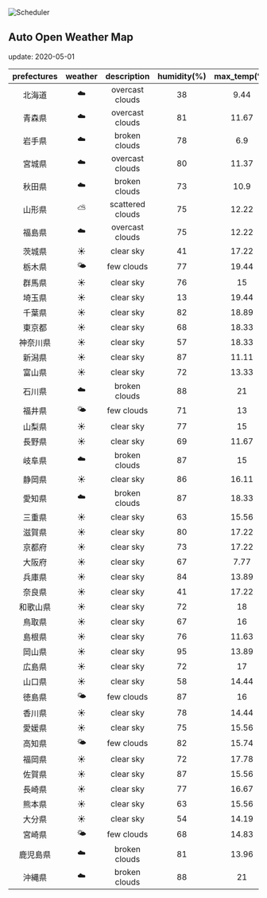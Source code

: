 ![Scheduler](https://github.com/miya/auto_open_weather_map/workflows/Scheduler/badge.svg)
## Auto Open Weather Map
update: 2020-05-01

|prefectures|weather|description|humidity(%)|max_temp(℃)|min_temp(℃)|
|:-----------:|:------------:|:------------:|:-----------:|:------------:|:-----------:|
|北海道|☁️|overcast clouds|38|9.44|9.44|
|青森県|☁️|overcast clouds|81|11.67|10|
|岩手県|☁️|broken clouds|78|6.9|6.9|
|宮城県|☁️|overcast clouds|80|11.37|11.37|
|秋田県|☁️|broken clouds|73|10.9|10.9|
|山形県|⛅️|scattered clouds|75|12.22|11.67|
|福島県|☁️|overcast clouds|75|12.22|11.67|
|茨城県|☀️|clear sky|41|17.22|13.33|
|栃木県|🌤|few clouds|77|19.44|16|
|群馬県|☀️|clear sky|76|15|11.67|
|埼玉県|☀️|clear sky|13|19.44|17.78|
|千葉県|☀️|clear sky|82|18.89|16|
|東京都|☀️|clear sky|68|18.33|17.78|
|神奈川県|☀️|clear sky|57|18.33|16.11|
|新潟県|☀️|clear sky|87|11.11|10|
|富山県|☀️|clear sky|72|13.33|11.11|
|石川県|☁️|broken clouds|88|21|20|
|福井県|🌤|few clouds|71|13|13|
|山梨県|☀️|clear sky|77|15|12.22|
|長野県|☀️|clear sky|69|11.67|11.67|
|岐阜県|☁️|broken clouds|87|15|15|
|静岡県|☀️|clear sky|86|16.11|16.11|
|愛知県|☁️|broken clouds|87|18.33|15|
|三重県|☀️|clear sky|63|15.56|15.56|
|滋賀県|☀️|clear sky|80|17.22|16.67|
|京都府|☀️|clear sky|73|17.22|13.33|
|大阪府|☀️|clear sky|67|7.77|7.77|
|兵庫県|☀️|clear sky|84|13.89|11.67|
|奈良県|☀️|clear sky|41|17.22|13.33|
|和歌山県|☀️|clear sky|72|18|15.56|
|鳥取県|☀️|clear sky|67|16|16|
|島根県|☀️|clear sky|76|11.63|11.63|
|岡山県|☀️|clear sky|95|13.89|11.11|
|広島県|☀️|clear sky|72|17|17|
|山口県|☀️|clear sky|58|14.44|14.44|
|徳島県|🌤|few clouds|87|16|16|
|香川県|☀️|clear sky|78|14.44|14.44|
|愛媛県|☀️|clear sky|75|15.56|15.56|
|高知県|🌤|few clouds|82|15.74|15.74|
|福岡県|☀️|clear sky|72|17.78|16.67|
|佐賀県|☀️|clear sky|87|15.56|15|
|長崎県|☀️|clear sky|77|16.67|16.67|
|熊本県|☀️|clear sky|63|15.56|15.56|
|大分県|☀️|clear sky|54|14.19|14.19|
|宮崎県|🌤|few clouds|68|14.83|14.83|
|鹿児島県|☁️|broken clouds|81|13.96|13.96|
|沖縄県|☁️|broken clouds|88|21|20|
